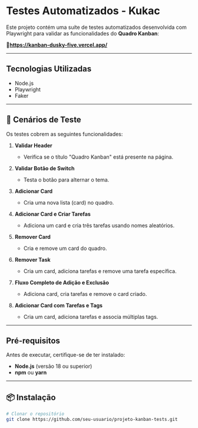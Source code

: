 # Testes Automatizados - Kukac

Este projeto contém uma suíte de testes automatizados desenvolvida com Playwright para validar as funcionalidades do **Quadro Kanban**:

🔗**https://kanban-dusky-five.vercel.app/**

---

## Tecnologias Utilizadas

- Node.js
- Playwright
- Faker


---




## 📜 Cenários de Teste

Os testes cobrem as seguintes funcionalidades:

1. **Validar Header**  
   - Verifica se o título "Quadro Kanban" está presente na página.

2. **Validar Botão de Switch**  
   - Testa o botão para alternar o tema.

3. **Adicionar Card**  
   - Cria uma nova lista (card) no quadro.

4. **Adicionar Card e Criar Tarefas**  
   - Adiciona um card e cria três tarefas usando nomes aleatórios.

5. **Remover Card**  
   - Cria e remove um card do quadro.

6. **Remover Task**  
   - Cria um card, adiciona tarefas e remove uma tarefa específica.

7. **Fluxo Completo de Adição e Exclusão**  
   - Adiciona card, cria tarefas e remove o card criado.

8. **Adicionar Card com Tarefas e Tags**  
   - Cria um card, adiciona tarefas e associa múltiplas tags.

---

## Pré-requisitos

Antes de executar, certifique-se de ter instalado:

- **Node.js** (versão 18 ou superior)
- **npm** ou **yarn**

---

## 📦 Instalação

```bash
# Clonar o repositório
git clone https://github.com/seu-usuario/projeto-kanban-tests.git


